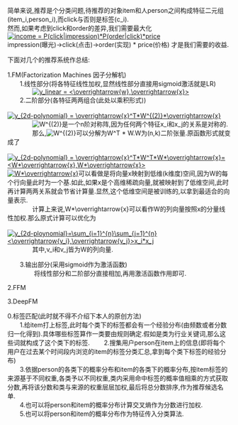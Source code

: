 简单来说,推荐是个分类问题,待推荐的对象item和人person之间构成特征二元组(item_i,person_i),而click与否则是标签(c_i).  
然而,如果考虑到click和order的差异,我们需要最大化  
<a href="https://www.codecogs.com/eqnedit.php?latex=income&space;=&space;P(click|impression)*P(order|click)*price" target="_blank"><img src="https://latex.codecogs.com/gif.latex?income&space;=&space;P(click|impression)*P(order|click)*price" title="income = P(click|impression)*P(order|click)*price" /></a>  
impression(曝光)->click(点击)->order(实现) * price(价格) 才是我们需要的收益.

下面对几个的推荐系统作总结:  


1.FM(Factorization Machines 因子分解机)  
&emsp;&emsp;1.线性部分(将各特征线性加权,显然线性部分直接用sigmoid激活就是LR)  
&emsp;&emsp;&emsp;&emsp;<a href="https://www.codecogs.com/eqnedit.php?latex=y_linear&space;=&space;\sigma(<\overrightarrow{w},\overrightarrow{x}>))" target="_blank"><img src="https://latex.codecogs.com/gif.latex?y_linear&space;=&space;<\overrightarrow{w},\overrightarrow{x}>" title="y_linear = <\overrightarrow{w},\overrightarrow{x}>" /></a>  
&emsp;&emsp;2.二阶部分(各特征两两组合(此处以乘积形式))  
&emsp;&emsp;&emsp;&emsp;<a href="https://www.codecogs.com/eqnedit.php?latex=y_{2d-polynomial}&space;=&space;\overrightarrow{x}^T*W^{(2)}*\overrightarrow{x}" target="_blank"><img src="https://latex.codecogs.com/gif.latex?y_{2d-polynomial}&space;=&space;\overrightarrow{x}^T*W^{(2)}*\overrightarrow{x}" title="y_{2d-polynomial} = \overrightarrow{x}^T*W^{(2)}*\overrightarrow{x}" /></a>  
&emsp;&emsp;&emsp;&emsp;<img src="https://latex.codecogs.com/gif.latex?W^{(2)}" title="W^{(2)}" /></a>是一个n阶对称阵,因为任何两个特征x_i和x_j的关系是对称的.  
&emsp;&emsp;&emsp;&emsp;那么,<img src="https://latex.codecogs.com/gif.latex?W^{(2)}" title="W^{(2)}" /></a>可以分解为W^T * W.W为(n,k)二阶张量.原函数形式就变成了  
&emsp;&emsp;&emsp;&emsp;<a href="https://www.codecogs.com/eqnedit.php?latex=y_{2d-polynomial}&space;=&space;\overrightarrow{x}^T*W^T*W*\overrightarrow{x}=<W*\overrightarrow{x},W*\overrightarrow{x}>" target="_blank"><img src="https://latex.codecogs.com/gif.latex?y_{2d-polynomial}&space;=&space;\overrightarrow{x}^T*W^T*W*\overrightarrow{x}=<W*\overrightarrow{x},W*\overrightarrow{x}>" title="y_{2d-polynomial} = \overrightarrow{x}^T*W^T*W*\overrightarrow{x}=<W*\overrightarrow{x},W*\overrightarrow{x}>" /></a>  
<a href="https://www.codecogs.com/eqnedit.php?latex=W*\overrightarrow{x}" target="_blank"><img src="https://latex.codecogs.com/gif.latex?W*\overrightarrow{x}" title="W*\overrightarrow{x}" /></a>可以看做是将向量x映射到低维(k维度)空间,因为W的每个行向量此时为一个基.如此,如果x是个高维稀疏向量,就被映射到了低维空间,此时再计算两两关系就会节省计算量.显然,这个低维空间是被训练的,以拿到最适合的向量表示.  
&emsp;&emsp;&emsp;&emsp;计算上来说,W*\overrightarrow{x}可以看作W的列向量按照x的分量线性加权.那么原式计算可以优化为  
&emsp;&emsp;&emsp;&emsp;<a href="https://www.codecogs.com/eqnedit.php?latex=y_{2d-ploynomial}=\sum_{i=1}^{n}\sum_{j=1}^{n}<\overrightarrow{v_i},\overrightarrow{v_j}>x_i*x_j" target="_blank"><img src="https://latex.codecogs.com/gif.latex?y_{2d-ploynomial}=\sum_{i=1}^{n}\sum_{j=1}^{n}<\overrightarrow{v_i},\overrightarrow{v_j}>x_i*x_j" title="y_{2d-ploynomial}=\sum_{i=1}^{n}\sum_{j=1}^{n}<\overrightarrow{v_i},\overrightarrow{v_j}>x_i*x_j" /></a>  
&emsp;&emsp;&emsp;&emsp;其中,v_i和v_j皆为W的列向量.  

&emsp;&emsp;3.输出部分(采用sigmoid作为激活函数)  
&emsp;&emsp;&emsp;&emsp;  将线性部分和二阶部分直接相加,再用激活函数作用即可.

2.FFM  




3.DeepFM  










0.标签匹配(此时就不得不介绍下本人的原创方法)  
&emsp;&emsp;1.给item打上标签,此时每个类下的标签都会有一个经验分布(由频数或者分数归一化得到).具体哪些标签算作一类要由规则确定.假如是类为行业关键词,那么这些词就构成了这个类下的标签.
&emsp;&emsp;2.搜集用户person在item上的信息(即将每个用户在过去某个时间段内浏览的item的标签分类汇总,拿到每个类下标签的经验分布)  
&emsp;&emsp;3.依据person的各类下的概率分布和item的各类下的概率分布,按item标签的来源基于不同权重,各类予以不同权重,类内采用命中标签的概率值相乘的方式获取分数,再将该分数和类与来源的权重层层加权,最后将总分数排序,作为推荐候选名单.  
&emsp;&emsp;4.也可以将person和item的概率分布计算交叉熵作为分数进行加权.  
&emsp;&emsp;5.也可以将person和item的概率分布作为特征传入分类算法.  





